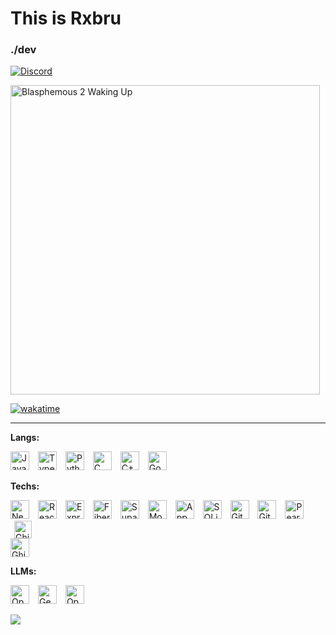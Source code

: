 # This is Rxbru  
### ./dev

[![Discord](https://img.shields.io/badge/Discord-7289DA?style=for-the-badge&logo=discord&logoColor=white)](https://discord.gg/zsJaJKEBTM)

<img src="https://media1.tenor.com/m/y6VAySsx2UYAAAAC/blasphemous-2-waking-up.gif" alt="Blasphemous 2 Waking Up" width="495">

[![wakatime](https://github-readme-stats.vercel.app/api/wakatime?username=rxbru&layout=compact&theme=tokyonight)](https://wakatime.com/)

---

**Langs:**  
<p>
  <img src="https://img.shields.io/badge/JavaScript-F7DF1E?style=flat-square&logo=javascript&logoColor=black" alt="JavaScript" style="margin-right: 10px; height: 30px;" />
  <img src="https://img.shields.io/badge/TypeScript-3178C6?style=flat-square&logo=typescript&logoColor=white" alt="TypeScript" style="margin-right: 10px; height: 30px;" />
  <img src="https://img.shields.io/badge/Python-3776AB?style=flat-square&logo=python&logoColor=white" alt="Python" style="margin-right: 10px; height: 30px;" />
  <img src="https://img.shields.io/badge/C-555555?style=flat-square&logo=c&logoColor=white" alt="C" style="margin-right: 10px; height: 30px;" />
  <img src="https://img.shields.io/badge/C++-00599C?style=flat-square&logo=c%2B%2B&logoColor=white" alt="C++" style="margin-right: 10px; height: 30px;" />
  <img src="https://img.shields.io/badge/Go-00ADD8?style=flat-square&logo=go&logoColor=white" alt="Go" style="margin-right: 10px; height: 30px;" />
</p>

**Techs:**  
<p>
 
  <img src="https://img.shields.io/badge/Next.js-000000?style=flat-square&logo=nextdotjs&logoColor=white" alt="NextJS" style="margin-right: 10px; height: 30px;" />
   <img src="https://img.shields.io/badge/React-61DAFB?style=flat-square&logo=react&logoColor=black" alt="React" style="margin-right: 10px; height: 30px;" />
  <img src="https://img.shields.io/badge/Express-000000?style=flat-square&logo=express&logoColor=white" alt="Express" style="margin-right: 10px; height: 30px;" />
  <img src="https://img.shields.io/badge/Fiber-0090FF?style=flat-square&logo=https%3A%2F%2Fraw.githubusercontent.com%2Fgofiber%2Ffiber%2Fmaster%2Fassets%2Flogo.png&logoColor=white" alt="Fiber" style="margin-right: 10px; height: 30px;" />
  <img src="https://img.shields.io/badge/Supabase-3ECF8E?style=flat-square&logo=supabase&logoColor=white" alt="Supabase" style="margin-right: 10px; height: 30px;" />
  <img src="https://img.shields.io/badge/MongoDB-47A248?style=flat-square&logo=mongodb&logoColor=white" alt="MongoDB" style="margin-right: 10px; height: 30px;" />
  
  <img src="https://img.shields.io/badge/Appwrite-2D9CDB?style=flat-square&logo=appwrite&logoColor=white" alt="Appwrite" style="margin-right: 10px; height: 30px;" />
  <img src="https://img.shields.io/badge/SQLite-003B57?style=flat-square&logo=sqlite&logoColor=white" alt="SQLite" style="margin-right: 10px; height: 30px;" />
  <img src="https://img.shields.io/badge/Git-F05032?style=flat-square&logo=git&logoColor=white" alt="Git" style="margin-right: 10px; height: 30px;" />
  <img src="https://img.shields.io/badge/GitHub-181717?style=flat-square&logo=github&logoColor=white" alt="GitHub" style="margin-right: 10px; height: 30px;" />
  <img src="https://img.shields.io/badge/Pears-P2P-green?style=flat-square" alt="Pears P2P" style="margin-right: 10px; height: 30px;" />
  <span style="display: inline-flex; flex-direction: column; align-items: center; margin-right: 10px;">
    <img src="https://raw.githubusercontent.com/NationalSecurityAgency/ghidra/master/GhidraDocs/images/GHIDRA_1.png" alt="Ghidra Icon" style="height: 28px;" />
    <img src="https://img.shields.io/badge/Ghidra-red?style=flat-square" alt="Ghidra" style="margin-right: 10px; height: 30px;" />
  </span>
  
</p>

**LLMs:**  
<p>
  <img src="https://img.shields.io/badge/OpenAI-GPT-blue?style=flat-square&logo=openai&logoColor=white" alt="OpenAI" style="margin-right: 10px; height: 30px;" />
  <img src="https://img.shields.io/badge/Gemini-LLM-blueviolet?style=flat-square&logo=google&logoColor=white" alt="Gemini" style="margin-right: 10px; height: 30px;" />
  <img src="https://img.shields.io/badge/OpenRouter-LLM-orange?style=flat-square" alt="OpenRouter" style="margin-right: 10px; height: 30px;" />
</p>

[![](https://komarev.com/ghpvc/?username=rx6ru&color=blue)](https://komarev.com/ghpvc/)

